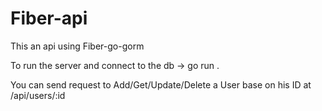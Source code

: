 # Fiber-api

This an api using Fiber-go-gorm

To run the server and connect to the db -> go run .

You can send request to Add/Get/Update/Delete a User base on his ID at /api/users/:id
